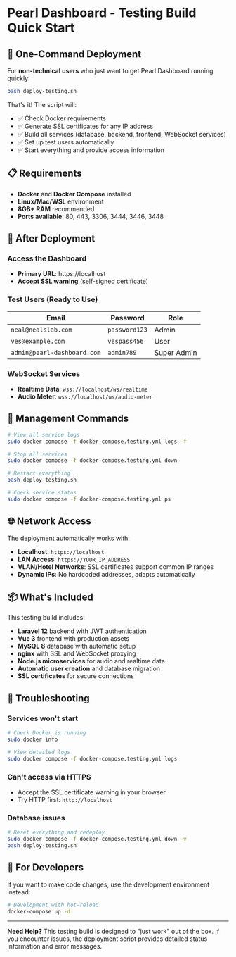 # Pearl Dashboard - Testing Build Quick Start

## 🚀 One-Command Deployment

For **non-technical users** who just want to get Pearl Dashboard running quickly:

```bash
bash deploy-testing.sh
```

That's it! The script will:
- ✅ Check Docker requirements
- ✅ Generate SSL certificates for any IP address
- ✅ Build all services (database, backend, frontend, WebSocket services)
- ✅ Set up test users automatically
- ✅ Start everything and provide access information

## 📋 Requirements

- **Docker** and **Docker Compose** installed
- **Linux/Mac/WSL** environment
- **8GB+ RAM** recommended
- **Ports available**: 80, 443, 3306, 3444, 3446, 3448

## 🎯 After Deployment

### Access the Dashboard
- **Primary URL**: https://localhost
- **Accept SSL warning** (self-signed certificate)

### Test Users (Ready to Use)
| Email | Password | Role |
|-------|----------|------|
| `neal@nealslab.com` | `password123` | Admin |
| `ves@example.com` | `vespass456` | User |
| `admin@pearl-dashboard.com` | `admin789` | Super Admin |

### WebSocket Services
- **Realtime Data**: `wss://localhost/ws/realtime`
- **Audio Meter**: `wss://localhost/ws/audio-meter`

## 🔧 Management Commands

```bash
# View all service logs
sudo docker compose -f docker-compose.testing.yml logs -f

# Stop all services
sudo docker compose -f docker-compose.testing.yml down

# Restart everything
bash deploy-testing.sh

# Check service status
sudo docker compose -f docker-compose.testing.yml ps
```

## 🌐 Network Access

The deployment automatically works with:
- **Localhost**: `https://localhost`
- **LAN Access**: `https://YOUR_IP_ADDRESS`
- **VLAN/Hotel Networks**: SSL certificates support common IP ranges
- **Dynamic IPs**: No hardcoded addresses, adapts automatically

## 📦 What's Included

This testing build includes:
- **Laravel 12** backend with JWT authentication
- **Vue 3** frontend with production assets
- **MySQL 8** database with automatic setup
- **nginx** with SSL and WebSocket proxying
- **Node.js microservices** for audio and realtime data
- **Automatic user creation** and database migration
- **SSL certificates** for secure connections

## 🐛 Troubleshooting

### Services won't start
```bash
# Check Docker is running
sudo docker info

# View detailed logs
sudo docker compose -f docker-compose.testing.yml logs
```

### Can't access via HTTPS
- Accept the SSL certificate warning in your browser
- Try HTTP first: `http://localhost`

### Database issues
```bash
# Reset everything and redeploy
sudo docker compose -f docker-compose.testing.yml down -v
bash deploy-testing.sh
```

## 🎨 For Developers

If you want to make code changes, use the development environment instead:

```bash
# Development with hot-reload
docker-compose up -d
```

---

**Need Help?** This testing build is designed to "just work" out of the box. If you encounter issues, the deployment script provides detailed status information and error messages.

